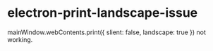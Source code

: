 # electron-print-landscape-issue

mainWindow.webContents.print({ slient: false, landscape: true }) not working.
